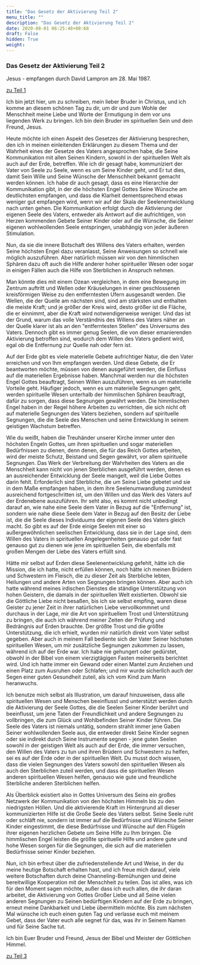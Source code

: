 ```yaml
---
title: "Das Gesetz der Aktivierung Teil 2"
menu_title: ""
description: "Das Gesetz der Aktivierung Teil 2"
date: 2020-08-01 06:25:48+00:68
draft: False
hidden: True
weight:
---
```

### Das Gesetz der Aktivierung Teil 2

Jesus - empfangen durch David Lampron am 28. Mai 1987.

[zu Teil 1](/aktuelle-botschaften/aktuelle-botschaften-in-reihenfolge-des-datums/aktuelle-botschaften-1984-1994/das-gesetz-der-aktivierung-teil-1-dl-jesus-20-mai-1987/)

Ich bin jetzt hier, um zu schreiben, mein lieber Bruder in Christus, und ich komme an diesem schönen Tag zu dir, um dir und zum Wohle der Menschheit meine Liebe und Worte der Ermutigung in dem vor uns liegenden Werk zu bringen. Ich bin dein Bruder im spirituellen Sein und dein Freund, Jesus.

Heute möchte ich einen Aspekt des Gesetzes der Aktivierung besprechen, den ich in meinen einleitenden Erklärungen zu diesem Thema und der Wahrheit eines der Gesetze des Vaters angesprochen habe, die Seine Kommunikation mit allen Seinen Kindern, sowohl in der spirituellen Welt als auch auf der Erde, betreffen. Wie ich dir gesagt habe, kommuniziert der Vater von Seele zu Seele, wenn es um Seine Kinder geht, und Er tut dies, damit Sein Wille und Seine Wünsche der Menschheit bekannt gemacht werden können. Ich habe dir auch gesagt, dass es eine Hierarchie der Kommunikation gibt, in der die höchsten Engel Gottes Seine Wünsche am deutlichsten empfangen, und dass die Klarheit dementsprechend etwas weniger gut empfangen wird, wenn wir auf der Skala der Seelenentwicklung nach unten gehen. Die Kommunikation erfolgt durch die Aktivierung der eigenen Seele des Vaters, entweder als Antwort auf die aufrichtigen, von Herzen kommenden Gebete Seiner Kinder oder auf die Wünsche, die Seiner eigenen wohlwollenden Seele entspringen, unabhängig von jeder äußeren Stimulation.

Nun, da sie die innere Botschaft des Willens des Vaters erhalten, werden Seine höchsten Engel dazu veranlasst, Seine Anweisungen so schnell wie möglich auszuführen. Aber natürlich müssen wir von den himmlischen Sphären dazu oft auch die Hilfe anderer hoher spiritueller Wesen oder sogar in einigen Fällen auch die Hilfe von Sterblichen in Anspruch nehmen.

Man könnte dies mit einem Ozean vergleichen, in dem eine Bewegung im Zentrum auftritt und Wellen oder Kräuselungen in einer geschlossenen kreisförmigen Weise zu den entferntesten Ufern ausgesandt werden. Die Wellen, die der Quelle am nächsten sind, sind am stärksten und enthalten die meiste Kraft; und je größer der Kreis wird, desto größer ist die Fläche, die er einnimmt, aber die Kraft wird notwendigerweise weniger. Und das ist der Grund, warum das volle Verständnis des Willens des Vaters näher an der Quelle klarer ist als an den "entferntesten Stellen" des Universums des Vaters. Dennoch gibt es immer genug Seelen, die von dieser emanierenden Aktivierung betroffen sind, wodurch dem Willen des Vaters gedient wird, egal ob die Entfernung zur Quelle nah oder fern ist.

Auf der Erde gibt es viele materielle Gebete aufrichtiger Natur, die den Vater erreichen und von Ihm empfangen werden. Und diese Gebete, die Er beantworten möchte, müssen von denen ausgeführt werden, die Einfluss auf die materiellen Ergebnisse haben. Manchmal werden nur die höchsten Engel Gottes beauftragt, Seinen Willen auszuführen, wenn es um materielle Vorteile geht. Häufiger jedoch, wenn es um materielle Segnungen geht, werden spirituelle Wesen unterhalb der himmlischen Sphären beauftragt, dafür zu sorgen, dass diese Segnungen gewährt werden. Die himmlischen Engel haben in der Regel höhere Arbeiten zu verrichten, die sich nicht oft auf materielle Segnungen des Vaters beziehen, sondern auf spirituelle Segnungen, die die Seele des Menschen und seine Entwicklung in seinem geistigen Wachstum betreffen.

Wie du weißt, haben die Treuhänder unserer Kirche immer unter den höchsten Engeln Gottes, um ihren spirituellen und sogar materiellen Bedürfnissen zu dienen, denn denen, die für das Reich Gottes arbeiten, wird der meiste Schutz, Beistand und Segen gewährt, vor allem spirituelle Segnungen. Das Werk der Verbreitung der Wahrheiten des Vaters an die Menschheit kann nicht von jenen Sterblichen ausgeführt werden, denen es an ausreichender Entwicklung der Seele mangelt, weil die Liebe Gottes darin fehlt. Erforderlich sind Sterbliche, die um Seine Liebe gebetet und sie in dem Maße empfangen haben, in dem ihre Seelenumwandlung zumindest ausreichend fortgeschritten ist, um den Willen und das Werk des Vaters auf der Erdenebene auszuführen. Ihr seht also, es kommt nicht unbedingt darauf an, wie nahe eine Seele dem Vater in Bezug auf die "Entfernung" ist, sondern wie nahe diese Seele dem Vater in Bezug auf den Besitz der Liebe ist, die die Seele dieses Individuums der eigenen Seele des Vaters gleich macht. So gibt es auf der Erde einige Seelen mit einer so außergewöhnlichen seelischen Entwicklung, dass sie in der Lage sind, dem Willen des Vaters in spirituellen Angelegenheiten genauso gut oder fast genauso gut zu dienen wie jene im spirituellen Sein, die ebenfalls mit großen Mengen der Liebe des Vaters erfüllt sind.

Hätte mir selbst auf Erden diese Seelenentwicklung gefehlt, hätte ich die Mission, die ich hatte, nicht erfüllen können, noch hätte ich meinen Brüdern und Schwestern im Fleisch, die zu dieser Zeit als Sterbliche lebten, Heilungen und andere Arten von Segnungen bringen können. Aber auch ich hatte während meines irdischen Dienstes die ständige Unterstützung von hohen Geistern, die damals in der spirituellen Welt existierten. Obwohl sie die Göttliche Liebe nicht besaßen, bis ich sie selbst empfing, waren diese Geister zu jener Zeit in ihrer natürlichen Liebe vervollkommnet und durchaus in der Lage, mir die Art von spirituellem Trost und Unterstützung zu bringen, die auch ich während meiner Zeiten der Prüfung und Bedrängnis auf Erden brauchte. Der größte Trost und die größte Unterstützung, die ich erhielt, wurden mir natürlich direkt vom Vater selbst gegeben. Aber auch in meinem Fall bediente sich der Vater Seiner höchsten spirituellen Wesen, um mir zusätzliche Segnungen zukommen zu lassen, während ich auf der Erde war. Ich habe nie gehungert oder gedürstet, obwohl in der Bibel von einem vierzigtägigen Fasten meinerseits berichtet wird. Und ich hatte immer ein Gewand oder einen Mantel zum Anziehen und einen Platz zum Ausruhen oder Schlafen; und mir wurde sicherlich auch der Segen einer guten Gesundheit zuteil, als ich vom Kind zum Mann heranwuchs.

Ich benutze mich selbst als Illustration, um darauf hinzuweisen, dass alle spirituellen Wesen und Menschen beeinflusst und unterstützt werden durch die Aktivierung der Seele Gottes, die die Seelen Seiner Kinder berührt und beeinflusst, um jene Taten der Freundlichkeit und andere Segnungen zu vollbringen, die zum Glück und Wohlbefinden Seiner Kinder führen. Die Seele des Vaters ist niemals untätig, sondern strahlt immer jene Gaben Seiner wohlwollenden Seele aus, die entweder direkt Seine Kinder segnen oder sie indirekt durch Seine Instrumente segnen - jene guten Seelen sowohl in der geistigen Welt als auch auf der Erde, die immer versuchen, den Willen des Vaters zu tun und ihren Brüdern und Schwestern zu helfen, sei es auf der Erde oder in der spirituellen Welt. Du musst doch wissen, dass die vielen Segnungen des Vaters sowohl den spirituellen Wesen als auch den Sterblichen zuteil werden, und dass die spirituellen Wesen anderen spirituellen Wesen helfen, genauso wie gute und freundliche Sterbliche anderen Sterblichen helfen.

Als Überblick existiert also in Gottes Universum des Seins ein großes Netzwerk der Kommunikation von den höchsten Himmeln bis zu den niedrigsten Höllen. Und die aktivierende Kraft im Hintergrund all dieser kommunizierten Hilfe ist die Große Seele des Vaters selbst. Seine Seele ruht oder schläft nie, sondern ist immer auf die Bedürfnisse und Wünsche Seiner Kinder eingestimmt, die diese Bedürfnisse und Wünsche auf den Flügeln ihrer eigenen herzlichen Gebete um Seine Hilfe zu Ihm bringen. Die himmlischen Engel leisten die größte spirituelle Hilfe und andere gute und hohe Wesen sorgen für die Segnungen, die sich auf die materiellen Bedürfnisse seiner Kinder beziehen.

Nun, ich bin erfreut über die zufriedenstellende Art und Weise, in der du meine heutige Botschaft erhalten hast, und ich freue mich darauf, viele weitere Botschaften durch deine Channeling-Bemühungen und deine bereitwillige Kooperation mit der Menschheit zu teilen. Das ist alles, was ich für den Moment sagen möchte, außer dass ich euch allen, die ihr daran arbeitet, die Aktivierung von Gottes Großer Liebe und all Seine vielen anderen Segnungen zu Seinen bedürftigen Kindern auf der Erde zu bringen, erneut meine Dankbarkeit und Liebe übermitteln möchte. Bis zum nächsten Mal wünsche ich euch einen guten Tag und verlasse euch mit meinem Gebet, dass der Vater euch alle segnet für das, was ihr in Seinem Namen und für Seine Sache tut.

Ich bin Euer Bruder und Freund, Jesus der Bibel und Meister der Göttlichen Himmel.

[zu Teil 3](/aktuelle-botschaften/aktuelle-botschaften-in-reihenfolge-des-datums/aktuelle-botschaften-1984-1994/das-gesetz-der-aktivierung-teil-3-dl-jesus-4-juni-1987/)
